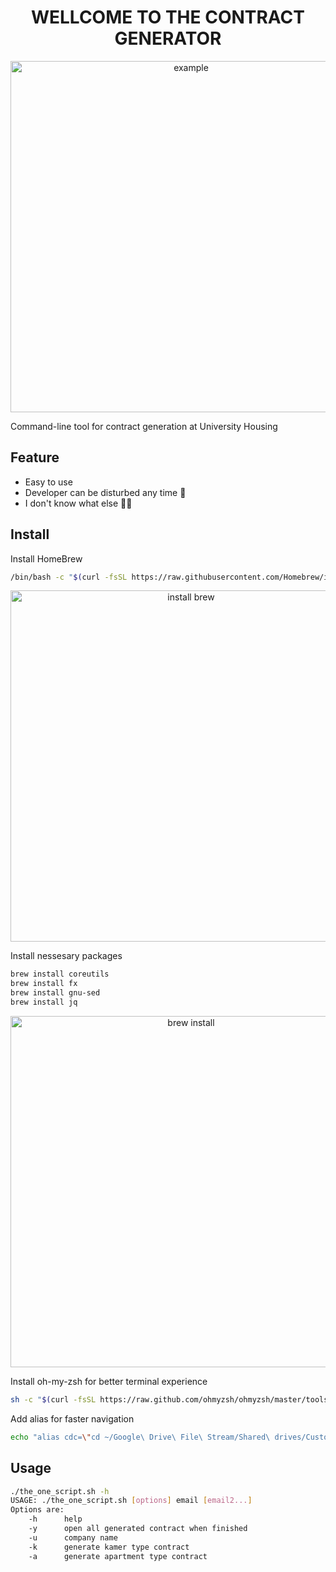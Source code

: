 <h1 align="center">WELLCOME TO THE CONTRACT GENERATOR</h1>
<p align="center"><img src="https://i.imgur.com/J6z094u.gif" width="562" alt="example"></p>

Command-line tool for contract generation at University Housing

## Feature
* Easy to use 
* Developer can be disturbed any time 🎉
* I don't know what else 🤷‍♂️

## Install
Install HomeBrew
```bash
/bin/bash -c "$(curl -fsSL https://raw.githubusercontent.com/Homebrew/install/master/install.sh)"
```
<p align="center"><img src="https://i.imgur.com/0cFYHNT.gif" width="562" alt="install brew"></p>

Install nessesary packages
```bash
brew install coreutils
brew install fx
brew install gnu-sed
brew install jq
```
<p align="center"><img src="https://i.imgur.com/BX5InY8.gif" width="562" alt="brew install"></p>

Install oh-my-zsh for better terminal experience
```bash
sh -c "$(curl -fsSL https://raw.github.com/ohmyzsh/ohmyzsh/master/tools/install.sh)"
```

Add alias for faster navigation
```bash
echo "alias cdc=\"cd ~/Google\ Drive\ File\ Stream/Shared\ drives/Customer\ Care/Templates/contract\"" >> ~/.zshrc
```

## Usage
```bash
./the_one_script.sh -h
USAGE: ./the_one_script.sh [options] email [email2...]
Options are:
    -h      help
    -y      open all generated contract when finished
    -u      company name
    -k      generate kamer type contract
    -a      generate apartment type contract
```
